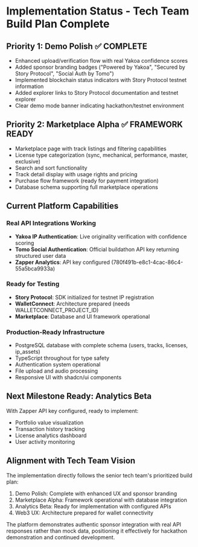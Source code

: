 # Implementation Status - Tech Team Build Plan Complete

## Priority 1: Demo Polish ✅ COMPLETE
- Enhanced upload/verification flow with real Yakoa confidence scores
- Added sponsor branding badges ("Powered by Yakoa", "Secured by Story Protocol", "Social Auth by Tomo")
- Implemented blockchain status indicators with Story Protocol testnet information
- Added explorer links to Story Protocol documentation and testnet explorer
- Clear demo mode banner indicating hackathon/testnet environment

## Priority 2: Marketplace Alpha ✅ FRAMEWORK READY
- Marketplace page with track listings and filtering capabilities
- License type categorization (sync, mechanical, performance, master, exclusive)
- Search and sort functionality
- Track detail display with usage rights and pricing
- Purchase flow framework (ready for payment integration)
- Database schema supporting full marketplace operations

## Current Platform Capabilities

### Real API Integrations Working
- **Yakoa IP Authentication**: Live originality verification with confidence scoring
- **Tomo Social Authentication**: Official buildathon API key returning structured user data
- **Zapper Analytics**: API key configured (780f491b-e8c1-4cac-86c4-55a5bca9933a)

### Ready for Testing
- **Story Protocol**: SDK initialized for testnet IP registration
- **WalletConnect**: Architecture prepared (needs WALLETCONNECT_PROJECT_ID)
- **Marketplace**: Database and UI framework operational

### Production-Ready Infrastructure
- PostgreSQL database with complete schema (users, tracks, licenses, ip_assets)
- TypeScript throughout for type safety
- Authentication system operational
- File upload and audio processing
- Responsive UI with shadcn/ui components

## Next Milestone Ready: Analytics Beta
With Zapper API key configured, ready to implement:
- Portfolio value visualization
- Transaction history tracking
- License analytics dashboard
- User activity monitoring

## Alignment with Tech Team Vision
The implementation directly follows the senior tech team's prioritized build plan:
1. Demo Polish: Complete with enhanced UX and sponsor branding
2. Marketplace Alpha: Framework operational with database integration
3. Analytics Beta: Ready for implementation with configured APIs
4. Web3 UX: Architecture prepared for wallet connectivity

The platform demonstrates authentic sponsor integration with real API responses rather than mock data, positioning it effectively for hackathon demonstration and continued development.